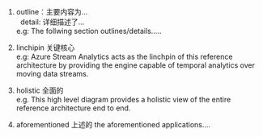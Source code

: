 1. outline：主要内容为...  
   detail: 详细描述了...  
e.g: The follwing section outlines/details.....

2. linchipin 关键核心  
e.g:  Azure Stream Analytics acts as the linchpin of this reference architecture by providing the engine capable of temporal analytics over moving data streams. 

3. holistic 全面的  
e.g. This high level diagram provides a holistic view of the entire reference architecture end to end. 

4. aforementioned 上述的
the aforementioned applications....
 
